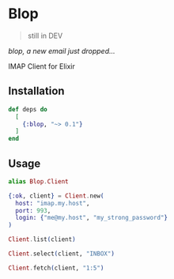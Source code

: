 # Blop

> still in DEV

*blop, a new email just dropped...*

IMAP Client for Elixir

## Installation

```elixir
def deps do
  [
    {:blop, "~> 0.1"}
  ]
end
```

## Usage

```elixir
alias Blop.Client

{:ok, client} = Client.new(
  host: "imap.my.host",
  port: 993,
  login: {"me@my.host", "my_strong_password"}
)

Client.list(client)

Client.select(client, "INBOX")

Client.fetch(client, "1:5")
```
